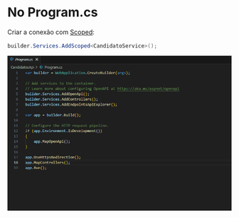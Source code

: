 # No Program.cs

Criar a conexão com [Scoped](https://leaders.tec.br/artigo/comparacao-de-transient-scoped-e-singleton-abordagens-otimizadas-para-injecao-de-dependencia-em-csharp):
```csharp
builder.Services.AddScoped<CandidatoService>();
```
![gifanimation.gif](/.attachments/gifanimation-51f235ea-fa2c-4c5c-8bac-a5199050a26f.gif)

